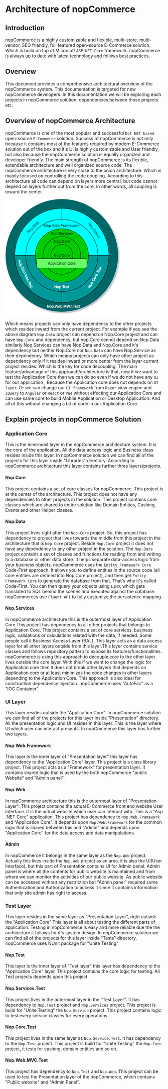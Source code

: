 # Architecture of nopCommerce

## Introduction

nopCommerce is a highly customizable and flexible, multi-store, multi-vendor, SEO friendly, full featured open-source E-Commerce solution. Which is build on top of Microsoft `ASP.NET Core` framework. nopCommerce is always up to date with latest technology and follows best practices.

## Overview

This document provides a comprehensive architectural overview of the nopCommerce system. This documentation is targeted for new nopCommerce developers. In this documentation we will be exploring each projects in nopCommerce solution, dependencies between those projects etc.

## Overview of nopCommerce Architecture

nopCommerce is one of the most popular and successful `Dot NET based` open-source `E-Commerce` solution. Success of nopCommerce is not only because it contains most of the features required by modern E-Commerce solution out of the box and it's UI is highly customizable and User friendly, but also because the nopCommerce solution is equally organized and developer friendly. The main strength of nopCommerce is its flexible, extendable architecture and well organized source code. The nopCommerce architecture is very close to the onion architecture. Which is mainly focused on controlling the code coupling. According to this architecture all code can depend on layers more central, but code cannot depend on layers further out from the core.  In other words, all coupling is toward the center.

![nopCommerceArchitecturalDiagram](_static/Architecture-of-nopCommerce/nopCommerceArchitecture.png)

Which means projects can only have dependency to the other projects which resides inward from the current project. For example if you see the above diagram `Nop.Data` project can depend on Nop.Core project and can have `Nop.Core` and dependency, but nop.Core cannot depend on Nop.Data similarly Nop.Services can have Nop.Data and Nop.Core and it's dependency but neither Nop.Core nor `Nop.Data` can have Nop.Service as their dependency. Which means projects can only have other project as dependency only if it resides inward or more center from the layer current project resides. Which is the key for code decoupling. The main feature/advantage of this approach/architecture is that, now if we want to test the Application Core then we can do so even if we do not have any `UI` for our application , Because the Application core does not depends on `UI layer`. Or we can change our `UI framework` from `Razor` view engine and `JQuery` to `Angular` or `React` or `Vue` without effecting our Application Core and can use same core to build Mobile Application or Desktop Application. And all of this without changing a bit of code in our Application Core.

## Explain projects in nopCommerce Solution

### Application Core

This is the innermost layer in the nopCommerce architecture system. It is the core of the application. All the data access logic and Business class resides inside this layer. In nopCommerce solution we can find all of the projects for this layer inside "Libraries" directory. According to nopCommerce architecture this layer contains further three layers/projects.

#### Nop.Core

This project contains a set of core classes for nopCommerce. This project is at the center of the architecture. This project does not have any dependencies to other projects in the solution. This project contains core classes which are shared to entire solution like Domain Entities, Cashing, Events and other Helper classes.

#### Nop.Data

This project lives right after the `Nop.Core` project. So, this project has dependency to project that lives towards the middle from this project in the architecture that is `Nop.Core` project. Beside `Nop.Core` project it does not have any dependency to any other project in the solution. The `Nop.Data` project contains a set of classes and functions for reading from and writing to a database or other data store. It helps separate data-access logic from your business objects. nopCommerce uses the `Entity Framework Core` Code-First approach. It allows you to define entities in the source code (all core entities are defined into Nop.Core project), and then get `Entity Framework Core` to generate the database from that. That's why it's called Code-First. You can then query your objects using `LINQ`, which gets translated to SQL behind the scenes and executed against the database. nopCommerces use `Fluent API` to fully customize the persistence mapping.

#### Nop.Services

In nopCommerce architecture this is the outermost layer of Application Core.This project has dependency to all other projects that belongs to Application Core. This project contains a set of core services, business logic, validations or calculations related with the data, if needed. Some people call it Business Access Layer (BAL). This layer acts as a data access layer for all other layers outside from this layer.This layer contains service classes and follows repository pattern to expose its features/functionalities. nopCommerce is using this approach to decouple core to the other layer lives outside the core layer. With this if we want to change the logic for Application core then it does not break other layers that depends on Application core or at least minimizes the code changes in other layers depending to the Application Core. This approach is also ideal for construction dependency injection. nopCommerce uses "AutoFac" as a "IOC Container".

### UI Layer

This layer resides outside the "Application Core". In nopCommerce solution we can find all of the projects for this layer inside "Presentation" directory. All the presentation logic and UI resides in this layer. This is the layer where UI which user can interact presents. In nopCommerce this layer has further two layers.

#### Nop.Web.Framework

This layer is the inner layer of "Presentation layer" this layer has dependency to the "Application Core" layer. This project is a class library project. This project acts as a "Framework" for presentation layer. It contains shared logic that is used by the both nopCommerce "public Website" and "Admin panel".

#### Nop.Web

In nopCommerce architecture this is the outermost layer of "Presentation Layer". This project contains the actual E-Commerce front end website User Interface. It is the actual website which user can Interact with. This is a "Asp .NET Core" application. This project has dependency to `Nop.Web.Framework` and "Application Core". It depends upon `Nop.Web.Framework` for the common logic that is shared between this and "Admin" and depends upon "Application Core" for the data access and data manipulations.

#### Admin

In nopCommerce it belongs in the same layer as the `Nop.Web` project. Actually this lives inside the `Nop.Web` project as an area. it is also the UI(User Interface), but this part of Presentation contains UI for Admin panel. Admin panel is where all the contents for public website is maintained and from where we can monitor the activities of our public website. As public website can be accessed without any restriction but "Admin panel" required some Authentication and Authorization to access it since it contains information that only site admin has right to access.

### Test Layer

This layer resides in the same layer as "Presentation Layer", right outside the "Application Core" This layer is all about testing the different parts of application. Testing in nopCommerce is easy and more reliable due the the architecture it follows for it's system design. In nopCommerce solution we can find all of the projects for this layer inside "Tests" directory. nopCommerce uses NUnit package for "Unite Testing"

#### Nop.Test

This layer is the inner layer of "Test layer" this layer has dependency to the "Application Core" layer. This project contains the core logic for testing. All Test projects depends upon this project.

#### Nop.Services.Test

This project lives in the outermost layer in the "Test Layer". It has dependency to `Nop.Test` project and `Nop.Services` project. This project is build for "Unite Testing" the `Nop.Service` project. This project contains logic to test every service classes for every operations.

#### Nop.Core.Test

This project lives in the same layer as `Nop.Service.Test`. It has dependency to the `Nop.Test` project. This project is build for "Unite Testing" the `Nop.Core` project, it tests for cashing, domain entities and so on.

#### Nop.Web.MVC.Test

This project has dependency to `Nop.Test` and `Nop.Web`. This project can be used to test the Presentation layer of the nopCommerce, which contains "Public website" and "Admin Panel".